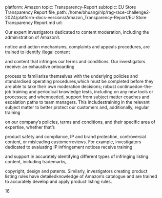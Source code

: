 platform: Amazon
topic: Transparency-Report
subtopic: EU Store Transparency Report
file_path: /home/bhuang/nlp/rag-race-challenge2-2024/platform-docs-versions/Amazon_Transparency-Report/EU Store Transparency Report.md
url: <EMPTY>





Our expert investigators dedicated to content moderation, including the administration of Amazon’s

notice and action mechanisms, complaints and appeals procedures, are trained to identify illegal content

and content that infringes our terms and conditions. Our investigators receive: an exhaustive onboarding

process to familiarise themselves with the underlying policies and standardised operating procedures,which must be completed before they are able to take their own moderation decisions; robust continuedon-the-job training and periodical knowledge tests, including on any new tools or processes; and whenneeded, support from subject matter coaches and escalation paths to team managers. This includestraining in the relevant subject matter to better protect our customers and, additionally, regular training

on our company’s policies, terms and conditions, and their specific area of expertise, whether that’s

product safety and compliance, IP and brand protection, controversial content, or misleading customerreviews. For example, investigators dedicated to evaluating IP infringement notices receive training

and support in accurately identifying different types of infringing listing content, including trademarks,

copyright, design and patents. Similarly, investigators creating product listing rules have detailedknowledge of Amazon’s catalogue and are trained to accurately develop and apply product listing rules.

16